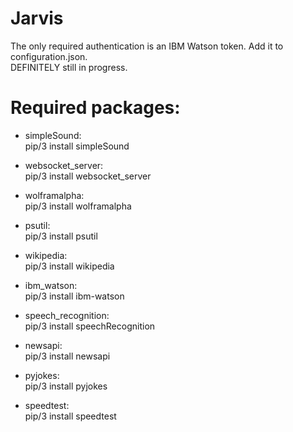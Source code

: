 # Jarvis
 The only required authentication is an IBM Watson token. Add it to configuration.json.\
 DEFINITELY still in progress.
 
 # Required packages: 
 * simpleSound:\
   pip/3 install simpleSound

 * websocket_server:\
   pip/3 install websocket_server 

 * wolframalpha:\
   pip/3 install wolframalpha

 * psutil:\
   pip/3 install psutil
   
 * wikipedia:\
  pip/3 install wikipedia
   
 * ibm_watson:\
  pip/3 install ibm-watson
   
 * speech_recognition:\
  pip/3 install speechRecognition

 * newsapi:\
   pip/3 install newsapi

 * pyjokes:\
   pip/3 install pyjokes

 * speedtest:\
   pip/3 install speedtest
  
